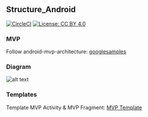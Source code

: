 ## Structure_Android
[![CircleCI](https://circleci.com/gh/daolq3012/Structure_Android/tree/mvp-architecture.svg?style=shield)](https://circleci.com/gh/daolq3012/Structure_Android/tree/mvp-architecture)
[![License: CC BY 4.0](https://img.shields.io/badge/License-CC%20BY%204.0-lightgrey.svg)](https://creativecommons.org/licenses/by/4.0/)

### MVP
Follow android-mvp-architecture: [googlesamples](https://github.com/googlesamples/android-architecture/tree/todo-mvp)

### Diagram
![alt text](https://github.com/daolq3012/Structure_Android/blob/master/images/mvp.png?raw=true)

### Templates
Template MVP Activity & MVP Fragment: [MVP Template](https://github.com/daolq3012/Structure_Android/blob/mvp-architecture/templates/MVP_templates.zip?raw=true)
